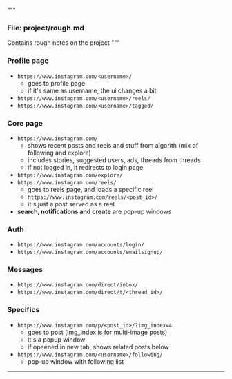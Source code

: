 """

### File: **project/rough.md**

Contains rough notes on the project
"""

### Profile page

- `https://www.instagram.com/<username>/`
  - goes to profile page
  - if it's same as username, the ui changes a bit
- `https://www.instagram.com/<username>/reels/`
- `https://www.instagram.com/<username>/tagged/`

### Core page

- `https://www.instagram.com/`
  - shows recent posts and reels and stuff from algorith (mix of following and explore)
  - includes stories, suggested users, ads, threads from threads
  - if not logged in, it redirects to login page
- `https://www.instagram.com/explore/`
- `https://www.instagram.com/reels/`
  - goes to reels page, and loads a specific reel
  - `https://www.instagram.com/reels/<post_id>/`
  - it's just a post served as a reel
- **search, notifications and create** are pop-up windows

### Auth

- `https://www.instagram.com/accounts/login/`
- `https://www.instagram.com/accounts/emailsignup/`

### Messages

- `https://www.instagram.com/direct/inbox/`
- `https://www.instagram.com/direct/t/<thread_id>/`

### Specifics

- `https://www.instagram.com/p/<post_id>/?img_index=4`
  - goes to post (img_index is for multi-image posts)
  - it's a popup window
  - if opeened in new tab, shows related posts below
- `https://www.instagram.com/<username>/following/`
  - pop-up window with following list

---
